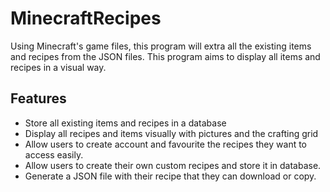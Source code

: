 # MinecraftRecipes
Using Minecraft's game files, this program will extra all the existing items and recipes from the JSON files. This program aims to display all items and recipes in a visual way. 

## Features
- Store all existing items and recipes in a database
- Display all recipes and items visually with pictures and the crafting grid
- Allow users to create account and favourite the recipes they want to access easily.
- Allow users to create their own custom recipes and store it in database.
- Generate a JSON file with their recipe that they can download or copy.
